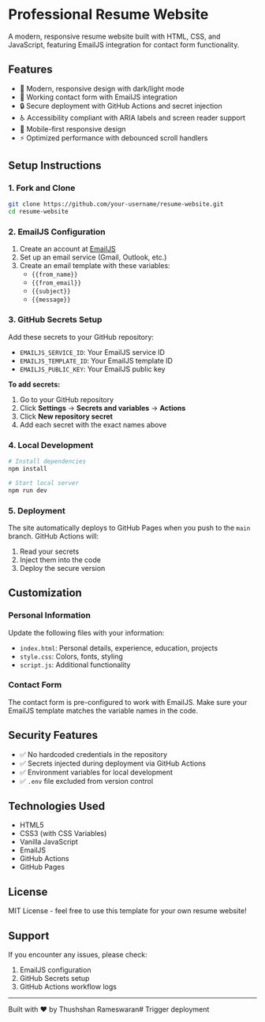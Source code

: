 # Professional Resume Website

A modern, responsive resume website built with HTML, CSS, and JavaScript, featuring EmailJS integration for contact form functionality.

## Features

- 🎨 Modern, responsive design with dark/light mode
- 📧 Working contact form with EmailJS integration
- 🔒 Secure deployment with GitHub Actions and secret injection
- ♿ Accessibility compliant with ARIA labels and screen reader support
- 📱 Mobile-first responsive design
- ⚡ Optimized performance with debounced scroll handlers

## Setup Instructions

### 1. Fork and Clone
```bash
git clone https://github.com/your-username/resume-website.git
cd resume-website
```

### 2. EmailJS Configuration
1. Create an account at [EmailJS](https://www.emailjs.com/)
2. Set up an email service (Gmail, Outlook, etc.)
3. Create an email template with these variables:
   - `{{from_name}}`
   - `{{from_email}}`
   - `{{subject}}`
   - `{{message}}`

### 3. GitHub Secrets Setup
Add these secrets to your GitHub repository:
- `EMAILJS_SERVICE_ID`: Your EmailJS service ID
- `EMAILJS_TEMPLATE_ID`: Your EmailJS template ID  
- `EMAILJS_PUBLIC_KEY`: Your EmailJS public key

**To add secrets:**
1. Go to your GitHub repository
2. Click **Settings** → **Secrets and variables** → **Actions**
3. Click **New repository secret**
4. Add each secret with the exact names above

### 4. Local Development
```bash
# Install dependencies
npm install

# Start local server
npm run dev
```

### 5. Deployment
The site automatically deploys to GitHub Pages when you push to the `main` branch. GitHub Actions will:
1. Read your secrets
2. Inject them into the code
3. Deploy the secure version

## Customization

### Personal Information
Update the following files with your information:
- `index.html`: Personal details, experience, education, projects
- `style.css`: Colors, fonts, styling
- `script.js`: Additional functionality

### Contact Form
The contact form is pre-configured to work with EmailJS. Make sure your EmailJS template matches the variable names in the code.

## Security Features

- ✅ No hardcoded credentials in the repository
- ✅ Secrets injected during deployment via GitHub Actions
- ✅ Environment variables for local development
- ✅ `.env` file excluded from version control

## Technologies Used

- HTML5
- CSS3 (with CSS Variables)
- Vanilla JavaScript
- EmailJS
- GitHub Actions
- GitHub Pages

## License

MIT License - feel free to use this template for your own resume website!

## Support

If you encounter any issues, please check:
1. EmailJS configuration
2. GitHub Secrets setup
3. GitHub Actions workflow logs

---

Built with ❤️ by Thushshan Rameswaran#   T r i g g e r   d e p l o y m e n t  
 